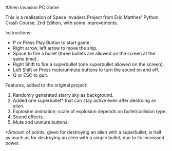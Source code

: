 #Alien Invasion PC Game

This is a realisation of Space Invaders Project from Eric Matthes' Python Crash Course, 2nd Edition, with some improvements.

Instructions:

- P or Press Play Button to start game.
- Right arrow, left arrow to move the ship.
- Space to fire a bullet (three bullets are allowed on the screen at the same time).
- Right Shift to fire a superbullet (one superbullet allowed on the screen).
- Left Shift or Press mute/unmute buttons to turn the sound on and off.
- Q or ESC to quit.

Features, added to the original project:

1. Randomly generated starry sky as background.
2. Added one superbullet* that can stay active even after destroing an alien. 
3. Explosion animation; scale of explosion depends on bullet/collision type.
4. Sound effects.
5. Mute and unmute buttons.

*Amount of points, given for destroying an alien with a superbullet, is half as much as for destroying an alien with a simple bullet, due to its increased power.

